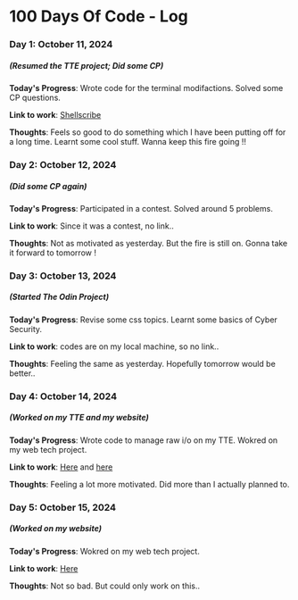 # 100 Days Of Code - Log

### Day 1: October 11, 2024 
##### (Resumed the TTE project; Did some CP)

**Today's Progress**: Wrote code for the terminal modifactions. Solved some CP questions.

**Link to work**: [Shellscribe](https://github.com/anirudh-os/Shellscribe/commit/57e5fede534538846b716cc70f5a9768de76afe0)

**Thoughts**: Feels so good to do something which I have been putting off for a long time. Learnt some cool stuff. Wanna keep this fire going !! 

### Day 2: October 12, 2024 
##### (Did some CP again)

**Today's Progress**: Participated in a contest. Solved around 5 problems.    

**Link to work**: Since it was a contest, no link..

**Thoughts**: Not as motivated as yesterday. But the fire is still on. Gonna take it forward to tomorrow !

### Day 3: October 13, 2024 
##### (Started The Odin Project)

**Today's Progress**: Revise some css topics. Learnt some basics of Cyber Security.

**Link to work**: codes are on my local machine, so no link..

**Thoughts**: Feeling the same as yesterday. Hopefully tomorrow would be better..

### Day 4: October 14, 2024 
##### (Worked on my TTE and my website)

**Today's Progress**: Wrote code to manage raw i/o on my TTE. Wokred on my web tech project.

**Link to work**: [Here](https://github.com/anirudh-os/Shellscribe/commit/1be385382bab4c35dc39d1ce916096ed36b25056) and [here](https://github.com/anirudh-os/Cosmic-Odyssey)

**Thoughts**: Feeling a lot more motivated. Did more than I actually planned to.

### Day 5: October 15, 2024 
##### (Worked on my website)

**Today's Progress**: Wokred on my web tech project.

**Link to work**: [Here](https://github.com/anirudh-os/Cosmic-Odyssey)

**Thoughts**: Not so bad. But could only work on this..
